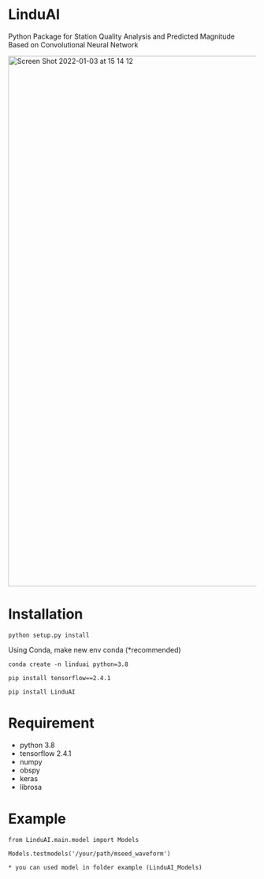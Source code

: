 # LinduAI

Python Package for Station Quality Analysis and Predicted Magnitude Based on Convolutional Neural Network

<img width="1076" alt="Screen Shot 2022-01-03 at 15 14 12" src="https://user-images.githubusercontent.com/28749749/147910340-bb900def-0324-442d-921d-08aae3f75948.png">

# <b>Installation</b>

```
python setup.py install
```

Using Conda, make new env conda (*recommended)
```
conda create -n linduai python=3.8
```
```
pip install tensorflow==2.4.1
```
```
pip install LinduAI
```

# Requirement
- python 3.8
- tensorflow 2.4.1
- numpy
- obspy
- keras
- librosa

# Example

```
from LinduAI.main.model import Models

Models.testmodels('/your/path/mseed_waveform')

* you can used model in folder example (LinduAI_Models)

```


